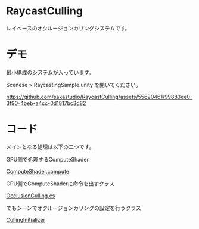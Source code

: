 # RaycastCulling

レイベースのオクルージョンカリングシステムです。

# デモ

最小構成のシステムが入っています。

Scenese > RaycastingSample.unity を開いてください。

https://github.com/sakastudio/RaycastCulling/assets/55620461/99883ee0-3f90-4beb-a4cc-0d1817bc3d82

# コード

メインとなる処理は以下の二つです。

GPU側で処理するComputeShader

[ComputeShader.compute](https://github.com/sakastudio/RaycastCulling/blob/master/Assets/RaycastCulling/Script/BoundingBoxRayChecker.compute)

CPU側でComputeShaderに命令を出すクラス

[OcclusionCulling.cs](https://github.com/sakastudio/RaycastCulling/blob/master/Assets/RaycastCulling/Script/OcclusionCulling.cs)

でもシーンでオクルージョンカリングの設定を行うクラス

[CullingInitializer](https://github.com/sakastudio/RaycastCulling/blob/master/Assets/Script/CullingInitializer.cs)
